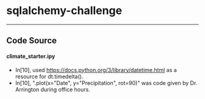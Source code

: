 # sqlalchemy-challenge
--------------------
## Code Source

#### climate_starter.ipy
* In[10], used https://docs.python.org/3/library/datetime.html as a resource for dt.timedelta().
* In[10], ".plot(x="Date", y="Precipitation", rot=90)" was code given by Dr. Arrington during office hours.
